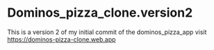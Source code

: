# Dominos_pizza_clone.version2
This is a version 2 of my initial commit of the dominos_pizza_app
visit https://dominos-pizza-clone.web.app
